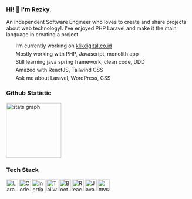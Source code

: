 ### Hi! 👋 I'm Rezky. 
An independent Software Engineer who loves to create and share projects about web technology!. I've enjoyed PHP Laravel and make it the main language in creating a project.

<img width="14px" src="https://tabler-icons.io/static/tabler-icons/icons/device-desktop.svg"/> &nbsp; I’m currently working on [klikdigital.co.id](https://klikdigital.co.id/)<br/>
<img width="14px" style="padding-top:5px;" src="https://tabler-icons.io/static/tabler-icons/icons/tools.svg"/> &nbsp;  Mostly working with PHP, Javascript, monolith app <br/>
<img width="14px" style="padding-top:5px;" src="https://tabler-icons.io/static/tabler-icons/icons/microscope.svg"/> &nbsp; Still learning java spring framework, clean code, DDD <br/>
<img width="14px" style="padding-top:5px;" src="https://tabler-icons.io/static/tabler-icons/icons/wand.svg"/> &nbsp; Amazed with ReactJS, Tailwind CSS <br/>
<img width="14px" style="padding-top:5px;" src="https://tabler-icons.io/static/tabler-icons/icons/message-circle-2.svg"/> &nbsp; Ask me about Laravel, WordPress, CSS <br/>

### Github Statistic
<div align="left">
  <img src="https://github-readme-stats.vercel.app/api?hide_title=false&hide_rank=false&show_icons=true&include_all_commits=true&theme=graywhite&count_private=true&disable_animations=false&locale=en&hide_border=false&username=rezkyrere" height="150" alt="stats graph"  />
</div>

### Tech Stack
<p align="left">
<a href="#"><img align="left" alt="Laravel" title="Laravel" width="32px" src="https://ik.imagekit.io/txrzakrd4/stack-icon/laravel.svg" /></a>
<a href="#"><img align="left" alt="Codeigniter" title="Codeigniter" width="32px" src="https://ik.imagekit.io/txrzakrd4/stack-icon/codeigniter.svg" /></a>
<a href="#"><img align="left" alt="InertiaJS" title="InertiaJS" width="37px" src="https://ik.imagekit.io/txrzakrd4/stack-icon/inertia.svg" /></a>
<a href="#"><img align="left" alt="Tailwind" title="Tailwind" width="32px" src="https://ik.imagekit.io/txrzakrd4/stack-icon/tailwind.svg" /></a>
<a href="#"><img align="left" alt="Bootstrap" title="Bootstrap" width="32px" src="https://ik.imagekit.io/txrzakrd4/stack-icon/bootstrap.svg" /></a>
<a href="#"><img align="left" alt="ReactJS" title="ReactJS" width="32px" src="https://ik.imagekit.io/txrzakrd4/stack-icon/reactjs.svg" /></a>
<a href="#"><img align="left" alt="Javascrtip" title="Javascrtip" width="32px" src="https://ik.imagekit.io/txrzakrd4/stack-icon/javascript.svg" /></a>
<a href="#"><img align="left" alt="mysql" title="mysql" width="32px" src="https://ik.imagekit.io/txrzakrd4/stack-icon/mysql.svg" /></a>
</p>
